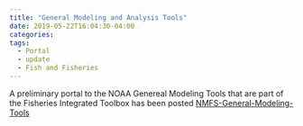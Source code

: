```yaml
---
title: "General Modeling and Analysis Tools"
date: 2019-05-22T16:04:30-04:00
categories:
tags:
  - Portal
  - update
  - Fish and Fisheries
---
```


A preliminary portal to the NOAA Genereal Modeling Tools that are part of the Fisheries Integrated Toolbox has been posted
[NMFS-General-Modeling-Tools](https://nmfs-general-modeling-tools.github.io/)




